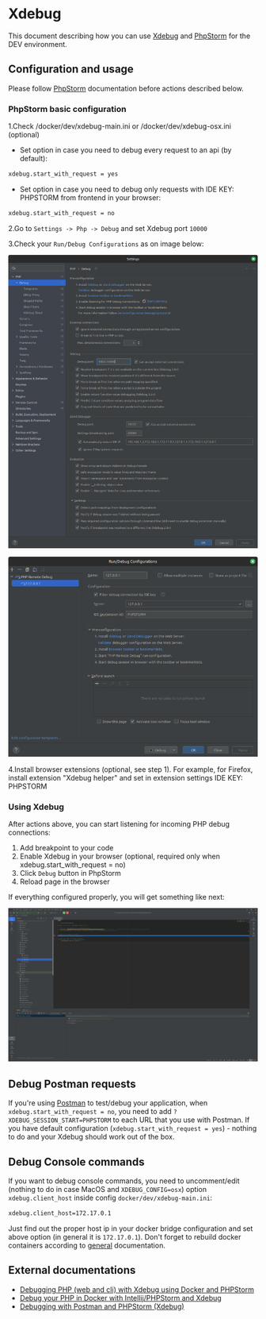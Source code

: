 # Xdebug
This document describing how you can use [Xdebug](https://xdebug.org/) and [PhpStorm](https://www.jetbrains.com/phpstorm/) for the DEV environment.

## Configuration and usage
Please follow [PhpStorm](phpstorm.md) documentation before actions described below.

### PhpStorm basic configuration
1.Check /docker/dev/xdebug-main.ini or /docker/dev/xdebug-osx.ini (optional)

- Set option in case you need to debug every request to an api (by default):
```bash
xdebug.start_with_request = yes
```

- Set option in case you need to debug only requests with IDE KEY: PHPSTORM from frontend in your browser:
```bash
xdebug.start_with_request = no
```

2.Go to `Settings -> Php -> Debug` and set Xdebug port `10000`

3.Check your `Run/Debug Configurations` as on image below:

![Basic configuration](images/xdebug_01.png)

![Basic configuration](images/phpstorm_05.png)

4.Install browser extensions (optional, see step 1). For example, for Firefox, install extension "Xdebug helper" and set in extension settings IDE KEY: PHPSTORM

### Using Xdebug
After actions above, you can start listening for incoming PHP debug connections:

1. Add breakpoint to your code
2. Enable Xdebug in your browser (optional, required only when xdebug.start_with_request = no)
3. Click `Debug` button in PhpStorm
4. Reload page in the browser

If everything configured properly, you will get something like next:

![Using Xdebug](images/xdebug_02.png)

## Debug Postman requests
If you're using [Postman](https://www.getpostman.com/) to test/debug your application, when `xdebug.start_with_request = no`, you need to add `?XDEBUG_SESSION_START=PHPSTORM` to each URL that you use with Postman.
If you have default configuration (`xdebug.start_with_request = yes`) - nothing to do and your Xdebug should work out of the box.

## Debug Console commands
If you want to debug console commands, you need to uncomment/edit (nothing to do in case MacOS and `XDEBUG_CONFIG=osx`) option `xdebug.client_host` inside config `docker/dev/xdebug-main.ini`:
```bash
xdebug.client_host=172.17.0.1
```
Just find out the proper host ip in your docker bridge configuration and set above option (in general it is `172.17.0.1`).
Don't forget to rebuild docker containers according to [general](../readme.md) documentation.

## External documentations
* [Debugging PHP (web and cli) with Xdebug using Docker and PHPStorm](https://thecodingmachine.io/configuring-xdebug-phpstorm-docker)
* [Debug your PHP in Docker with Intellij/PHPStorm and Xdebug](https://gist.github.com/jehaby/61a89b15571b4bceee2417106e80240d)
* [Debugging with Postman and PHPStorm (Xdebug)](https://www.thinkbean.com/drupal-development-blog/debugging-postman-and-phpstorm-xdebug)

